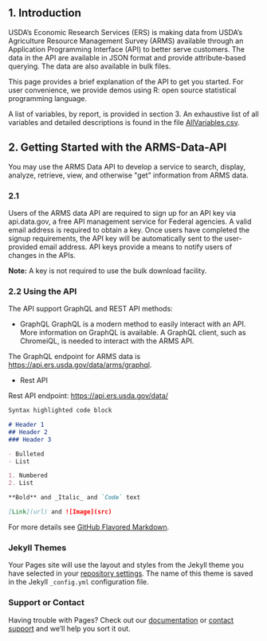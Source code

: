 ## 1. Introduction

USDA’s Economic Research Services (ERS) is making data from USDA’s Agriculture Resource Management Survey (ARMS) available through an Application Programming Interface (API) to better serve customers. The data in the API are available in JSON format and provide attribute-based querying. The data are also available in bulk files.

This page provides a brief explanation of the API to get you started. For user convenience, we provide demos using R: open source statistical programming language.

A list of variables, by report, is provided in section 3. An exhaustive list of all variables and detailed descriptions is found in the file <a href="https://www.ers.usda.gov/media/10257/allvariables.csv">AllVariables.csv</a>.

## 2. Getting Started with the ARMS-Data-API

You may use the ARMS Data API to develop a service to search, display, analyze, retrieve, view, and otherwise "get" information from ARMS data.

### 2.1 
Users of the ARMS data API are required to sign up for an API key via api.data.gov, a free API management service for Federal agencies. A valid email address is required to obtain a key. Once users have completed the signup requirements, the API key will be automatically sent to the user-provided email address. API keys provide a means to notify users of changes in the APIs.

**Note:** A key is not required to use the bulk download facility.

### 2.2 Using the API
The API support GraphQL and REST API methods:

* GraphQL
GraphQL is a modern method to easily interact with an API. More information on GraphQL is available. A GraphQL client, such as ChromeiQL, is needed to interact with the ARMS API. 

The GraphQL endpoint for ARMS data is https://api.ers.usda.gov/data/arms/graphql.
 
* Rest API

Rest API endpoint: https://api.ers.usda.gov/data/
```markdown
Syntax highlighted code block

# Header 1
## Header 2
### Header 3

- Bulleted
- List

1. Numbered
2. List

**Bold** and _Italic_ and `Code` text

[Link](url) and ![Image](src)
```

For more details see [GitHub Flavored Markdown](https://guides.github.com/features/mastering-markdown/).

### Jekyll Themes

Your Pages site will use the layout and styles from the Jekyll theme you have selected in your [repository settings](https://github.com/USDA-ERS/ARMS-Data-API/settings). The name of this theme is saved in the Jekyll `_config.yml` configuration file.

### Support or Contact

Having trouble with Pages? Check out our [documentation](https://help.github.com/categories/github-pages-basics/) or [contact support](https://github.com/contact) and we’ll help you sort it out.
